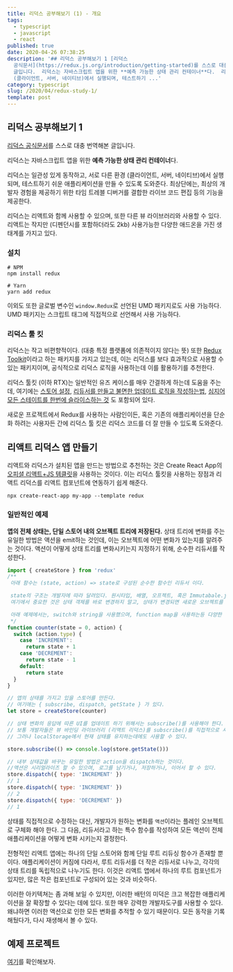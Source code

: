 ```yaml
---
title: 리덕스 공부해보기 (1) - 개요
tags:
  - typescript
  - javascript
  - react
published: true
date: 2020-04-26 07:38:25
description: '## 리덕스 공부해보기 1 [리덕스
  공식문서](https://redux.js.org/introduction/getting-started)를 스스로 대충 번역해본
  글입니다.  리덕스는 자바스크립트 앱을 위한 **예측 가능한 상태 관리 컨테이너**다.  리덕스는 일관성 있게 동작하고, 서로 다른 환경
  (클라이언트, 서버, 네이티브)에서 실행되며, 테스트하기 ...'
category: typescript
slug: /2020/04/redux-study-1/
template: post
---
```


## 리덕스 공부해보기 1

[리덕스 공식문서](https://redux.js.org/introduction/getting-started)를 스스로 대충 번역해본 글입니다.

리덕스는 자바스크립트 앱을 위한 **예측 가능한 상태 관리 컨테이너**다.

리덕스는 일관성 있게 동작하고, 서로 다른 환경 (클라이언트, 서버, 네이티브)에서 실행되며, 테스트하기 쉬운 애플리케이션을 만들 수 있도록 도와준다. 최상단에는, 최상의 개발자 경험을 제공하기 위한 타임 트레블 디버거를 결합한 라이브 코드 편집 등의 기능을 제공한다.

리덕스는 리액트와 함께 사용할 수 있으며, 또한 다른 뷰 라이브러리와 사용할 수 있다. 리액트는 작지만 (디펜던시를 포함하더라도 2kb) 사용가능한 다양한 애드온을 가진 생태계를 가지고 있다.

### 설치

```
# NPM
npm install redux

# Yarn
yarn add redux
```

이외도 또한 글로벌 변수인 `window.Redux`로 선언된 UMD 패키지로도 사용 가능하다. UMD 패키지는 스크립트 태그에 직접적으로 선언해서 사용 가능하다.

### 리덕스 툴 킷

리덕스는 작고 비편향적이다. (대충 특정 플랫폼에 의존적이지 않다는 뜻) 또한 [Redux Toolkit](https://redux-toolkit.js.org/)이라고 하는 패키지를 가지고 있는데, 이는 리덕스를 보다 효과적으로 사용할 수 있는 패키지이며, 공식적으로 리덕스 로직을 사용하는데 이를 활용하기를 추천한다.

리덕스 툴킷 (이하 RTX)는 일반적인 유즈 케이스를 매우 간결하게 하는데 도움을 주는데, 여기에는 [스토어 설정](https://redux-toolkit.js.org/api/configureStore), [리듀서를 만들고 불면한 업데이트 로직을 작성하는법](https://redux-toolkit.js.org/api/createreducer), [심지어 모든 스테이트를 한번에 슬라이스하는 것](https://redux-toolkit.js.org/api/createslice) 도 포함되어 있다.

새로운 프로젝트에서 Redux를 사용하는 사람인이든, 혹은 기존의 애플리케이션을 단순화 하려는 사용자든 간에 리덕스 툴 킷은 리덕스 코드를 더 잘 만들 수 있도록 도와준다.

## 리액트 리덕스 앱 만들기

리액트와 리덕스가 설치된 앱을 만드는 방법으로 추천하는 것은 Create React App의 [오피셜 리액트+JS 템클릿](https://github.com/reduxjs/cra-template-redux)을 사용하는 것이다. 이는 리덕스 툴킷을 사용하는 장점과 리액트 리덕스를 리액트 컴포넌트에 연동하기 쉽게 해준다.

```
npx create-react-app my-app --template redux
```

### 일반적인 예제

**앱의 전체 상태는, 단일 스토어 내의 오브젝트 트리에 저장된다.** 상태 트리에 변화를 주는 유일한 방법은 액션을 emit하는 것인데, 이는 오브젝트에 어떤 변화가 있는지를 알려주는 것이다. 액션이 어떻게 상태 트리를 변화시키는지 지정하기 위해, 순수한 리듀서를 작성한다.

```javascript
import { createStore } from 'redux'
/**
 아래 함수는 (state, action) => state로 구성된 순수한 함수인 리듀서 이다.

 state의 구조는 개발자에 따라 달려있다. 원시타입, 배열, 오프젝트, 혹은 Immutabale.js 데이터 구조가 될 수도 있다. 
 여기에서 중요한 것은 상태 객체를 바로 변경하지 말고, 상태가 변경되면 새로운 오브젝트를 반환해야 한다는 것이다. 

 아래 예제에서는, switch와 string을 사용했으며, function map을 사용하는등 다양한 방법을 시도해볼 수 있다. 
 */
function counter(state = 0, action) {
  switch (action.type) {
    case 'INCREMENT':
      return state + 1
    case 'DECREMENT':
      return state - 1
    default:
      return state
  }
}

// 앱의 상태를 가지고 있을 스토어를 만든다.
// 여기애는 { subscribe, dispatch, getState } 가 있다.
let store = createStore(counter)

// 상태 변화의 응답에 따른 UI를 업데이트 하기 위해서는 subscribe()를 사용해야 한다.
// 보통 개발자들은 뷰 바인딩 라이브러리 (리액트 리덕스)를 subscribe()를 직접적으로 사용하는 것 보다 더 자주 쓸 것이다.
// 그러나 localStorage에서 현재 상태를 유지하는데에도 사용할 수 있다.

store.subscribe(() => console.log(store.getState()))

// 내부 상태값을 바꾸는 유일한 방법은 action을 dispatch하는 것이다.
//액션은 시리얼라이즈 할 수 있으며, 로그를 남기거나, 저장하거나, 이어서 할 수 있다.
store.dispatch({ type: 'INCREMENT' })
// 1
store.dispatch({ type: 'INCREMENT' })
// 2
store.dispatch({ type: 'DECREMENT' })
// 1
```

상태를 직접적으로 수정하는 대신, 개발자가 원하는 변화를 `액션`이라는 플레인 오브젝트로 구체화 해야 한다. 그 다음, 리듀서라고 하는 특수 함수를 작성하여 모든 액션이 전체 애플리케이션을 어떻게 변화 시키는지 결정한다.

전형적인 리액트 앱에는 하나의 단일 스토어와 함께 단일 루트 리듀싱 함수가 존재할 뿐이다. 애플리케이션이 커짐에 다라서, 루트 리듀서를 더 작은 리듀서로 나누고, 각각의 상태 트리를 독립적으로 나누기도 한다. 이것은 리액트 앱에서 하나의 루트 컴포넌트가 있지만, 많은 작은 컴포넌트로 구성되어 있는 것과 비슷하다.

이러한 아키텍쳐는 좀 과해 보일 수 있지만, 이러한 배턴의 미덕은 크고 복잡한 애플리케이션을 잘 확장할 수 있다는 데에 있다. 또한 매우 강력한 개발자도구를 사용할 수 있다. 왜냐하면 이러한 액션으로 인한 모든 변화를 추적할 수 있기 때문이다. 모든 동작을 기록해뒀다가, 다시 재생해서 볼 수 있다.

## 예제 프로젝트

[여기](https://redux.js.org/introduction/examples)를 확인해보자.
